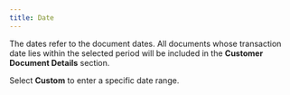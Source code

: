 ```yaml
---
title: Date
---
```



The dates refer to the document dates. All documents whose transaction date lies within the selected period will be included in the **Customer Document Details** section.


Select **Custom** to enter a specific date range.
